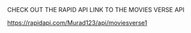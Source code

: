 CHECK OUT THE RAPID API LINK TO THE MOVIES VERSE API

https://rapidapi.com/Murad123/api/moviesverse1
